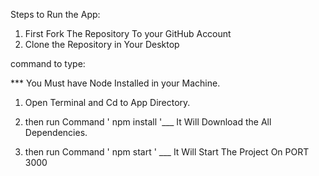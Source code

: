 Steps to Run the App:

1. First Fork The Repository To your GitHub Account
2. Clone the Repository in Your Desktop

command to type:

*** You Must have Node Installed in your Machine.

1. Open Terminal and Cd to App Directory.

2. then run Command ' npm install '___ It Will Download the All Dependencies.

3. then run Command ' npm start ' ___ It Will Start The Project On PORT 3000
